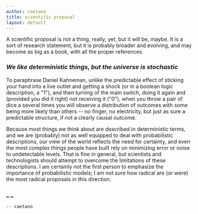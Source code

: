 ```yaml
---
author: caetano
title: scientific proposal
layout: default
---
```


A scientific proposal is not a thing, really, yet, but it will be, maybe.
It is a sort of research statement, but it is probably broader and evolving, and may become as big as a book, with all the proper references.

### _We like deterministic things, but the universe is stochastic_

To paraphrase Daniel Kahneman, unlike the predictable effect of sticking your hand into a live outlet and getting a shock (or in a boolean logic description, a "1"), and then turning of the main switch, doing it again and (provided you did it right) not receiving it ("0"), when you throw a pair of dice a several times you will observe a distribution of outcomes with some being more likely than others -- no finger, no electricity, but just as sure a predictable structure, if not a clearly causal outcome.

Because most things we think about are described in deterministic terms, and we are (probably) not as well equipped to deal with probabilistic descriptions, our view of the world reflects the need for certainty, and even the most complex things people have built rely on minimizing error or noise to undetectable levels.
That is fine in general, but scientists and technologists should attempt to overcome the limitations of these descriptions.
I am certainly not the first person to emphasize the importance of probabilistic models; I am not sure how radical are (or were) the most radical proposals in this direction.

### _ _

<!-- [//]: # (This may be the most platform independent comment) -->

`-- caetano`
